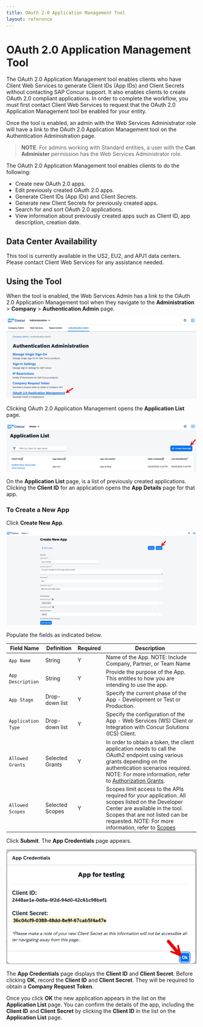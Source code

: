 ```yaml
---
title: OAuth 2.0 Application Management Tool
layout: reference
---
```


# OAuth 2.0 Application Management Tool

The OAuth 2.0 Application Management tool enables clients who have Client Web Services to generate Client IDs (App IDs) and Client Secrets without contacting SAP Concur support. It also enables clients to create OAuth 2.0 compliant applications. In order to complete the workflow, you must first contact Client Web Services to request that the OAuth 2.0 Application Management tool be enabled for your entity.

Once the tool is enabled, an admin with the Web Services Administrator role will have a link to the OAuth 2.0 Application Management tool on the Authentication Administration page.

>**NOTE**: For admins working with Standard entities, a user with the **Can Administer** permission has the Web Services Administrator role.

The OAuth 2.0 Application Management tool enables clients to do the following:

* Create new OAuth 2.0 apps.
* Edit previously created OAuth 2.0 apps.
* Generate Client IDs (App IDs) and Client Secrets.
*	Generate new Client Secrets for previously created apps.
*	Search for and sort OAuth 2.0 applications.
*	View information about previously created apps such as Client ID, app description, creation date.

## Data Center Availability

This tool is currently available in the US2, EU2, and APJ1 data centers. Please contact Client Web Services for any assistance needed.

## Using the Tool

When the tool is enabled, the Web Services Admin has a link to the OAuth 2.0 Application Management tool when they navigate to the **Administration** > **Company** > **Authentication Admin** page.

![Product screen showing the Authentication Administration page](./tool-images/1-Oauth-admin.png)

Clicking OAuth 2.0 Application Management opens the **Application List** page.

![Product screen showing the Application List page](./tool-images/2-Application-List.png)

On the **Application List** page, is a list of previously created applications. Clicking the **Client ID** for an application opens the **App Details** page for that app.

### To Create a New App

Click **Create New App**.

![Product screen showing the Create New App page](./tool-images/3-Create-New-app.png)

Populate the fields as indicated below.

Field Name|	Definition|	Required|	Description
---|---|---|---
`App Name`|	String|	Y	|Name of the App. NOTE: Include Company, Partner, or Team Name
`App Description`|	String|	Y |Provide the purpose of the App. This entitles to how you are intending to use the app.
`App Stage`|	Drop-down list|	Y |Specify the current phase of the App - Development or Test or Production.
`Application Type`|	Drop-down list|	Y |Specify the configuration of the App - Web Services (WS) Client or Integration with Concur Solutions (ICS) Client.
`Allowed Grants`|	Selected Grants|	Y	|In order to obtain a token, the client application needs to call the OAuth2 endpoint using various grants depending on the authentication scenarios required. NOTE: For more information, refer to [Authorization Grants](https://developer.concur.com/api-reference/authentication/apidoc.html#auth_grant).
`Allowed Scopes`|	Selected Scopes|	Y	|Scopes limit access to the APIs required for your application. All scopes listed on the Developer Center are available in the tool. Scopes that are not listed can be requested. NOTE: For more information, refer to [Scopes](https://developer.concur.com/api-reference/authentication/scopes.html)

Click **Submit**. The **App Credentials** page appears.

![Product screen showing the Create New App page](./tool-images/4-Client-id-secret.png)

The **App Credentials** page displays the **Client ID** and **Client Secret**. Before clicking **OK**, record the **Client ID** and **Client Secret**. They will be required to obtain a **Company Request Token**.

Once you click **OK** the new application appears in the list on the **Application List** page. You can confirm the details of the app, including the **Client ID** and **Client Secret** by clicking the **Client ID** in the list on the **Application List** page.
